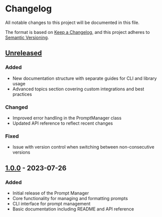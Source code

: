 # Changelog

All notable changes to this project will be documented in this file.

The format is based on [Keep a Changelog](https://keepachangelog.com/en/1.0.0/),
and this project adheres to [Semantic Versioning](https://semver.org/spec/v2.0.0.html).

## [Unreleased]

### Added
- New documentation structure with separate guides for CLI and library usage
- Advanced topics section covering custom integrations and best practices

### Changed
- Improved error handling in the PromptManager class
- Updated API reference to reflect recent changes

### Fixed
- Issue with version control when switching between non-consecutive versions

## [1.0.0] - 2023-07-26

### Added
- Initial release of the Prompt Manager
- Core functionality for managing and formatting prompts
- CLI interface for prompt management
- Basic documentation including README and API reference

[Unreleased]: https://github.com/yourusername/prompt-manager/compare/v1.0.0...HEAD
[1.0.0]: https://github.com/yourusername/prompt-manager/releases/tag/v1.0.0
